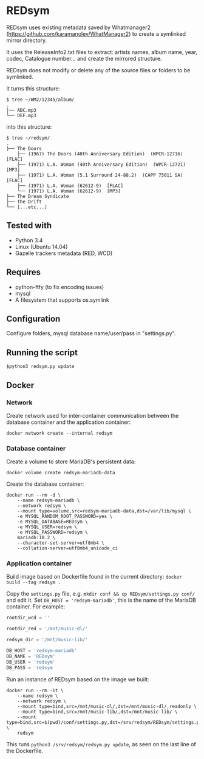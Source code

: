 # REDsym

REDsym uses existing metadata saved by Whatmanager2 (https://github.com/karamanolev/WhatManager2) to create a symlinked mirror directory.

It uses the ReleaseInfo2.txt files to extract: artists names, album name, year, codec, Catalogue number... and create the mirrored structure.

REDsym does not modify or delete any of the source files or folders to be symlinked.  

It turns this structure:

```
$ tree ~/WM2/12345/album/
.
│── ABC.mp3
└── DEF.mp3
```

into this structure:

```
$ tree ~/redsym/
.
├── The Doors
	├── (1967) The Doors (40th Anniversary Edition)  (WPCR-12716)  [FLAC]
	├── (1971) L.A. Woman (40th Anniversary Edition)  (WPCR-12721)  [MP3] 
	├── (1971) L.A. Woman (5.1 Surround 24-88.2)  (CAPP 75011 SA)  [FLAC]
	├── (1971) L.A. Woman (62612-9)  [FLAC] 
	└── (1971) L.A. Woman (62612-9)  [MP3] 
├── The Dream Syndicate
├── The Drift
└── [...etc...]
```

## Tested with

 - Python 3.4
 - Linux (Ubuntu 14.04)
 - Gazelle trackers metadata (RED, WCD)

## Requires

 - python-ftfy (to fix encoding issues)
 - mysql
 - A filesystem that supports os.symlink


## Configuration
Configure folders, mysql database name/user/pass in "settings.py".

## Running the script

	$python3 redsym.py update

## Docker

### Network

Create network used for inter-container communication between the database container and the application container:

```
docker network create --internal redsym
```

### Database container

Create a volume to store MariaDB's persistent data:

```
docker volume create redsym-mariadb-data
```

Create the database container:

```
docker run --rm -d \
	--name redsym-mariadb \
	--network redsym \
	--mount type=volume,src=redsym-mariadb-data,dst=/var/lib/mysql \
	-e MYSQL_RANDOM_ROOT_PASSWORD=yes \
	-e MYSQL_DATABASE=REDsym \
	-e MYSQL_USER=redsym \
	-e MYSQL_PASSWORD=redsym \
	mariadb:10.2 \
	--character-set-server=utf8mb4 \
	--collation-server=utf8mb4_unicode_ci
```

### Application container

Build image based on Dockerfile found in the current directory: `docker build --tag redsym .`

Copy the `settings.py` file, e.g. `mkdir conf && cp REDsym/settings.py conf/` and edit it. Set `DB_HOST = 'redsym-mariadb'`, this is the name of the MariaDB container. For example:

``` Python
rootdir_wcd = ''

rootdir_red = '/mnt/music-dl/'

redsym_dir = '/mnt/music-lib/'

DB_HOST = 'redsym-mariadb'
DB_NAME = 'REDsym'
DB_USER = 'redsym'
DB_PASS = 'redsym
```

Run an instance of REDsym based on the image we built:

```
docker run --rm -it \
	--name redsym \
	--network redsym \
	--mount type=bind,src=/mnt/music-dl/,dst=/mnt/music-dl/,readonly \
	--mount type=bind,src=/mnt/music-lib/,dst=/mnt/music-lib/ \
	--mount type=bind,src=$(pwd)/conf/settings.py,dst=/srv/redsym/REDsym/settings.py,readonly \
	redsym
```

This runs `python3 /srv/redsym/redsym.py update`, as seen on the last line of the Dockerfile.
